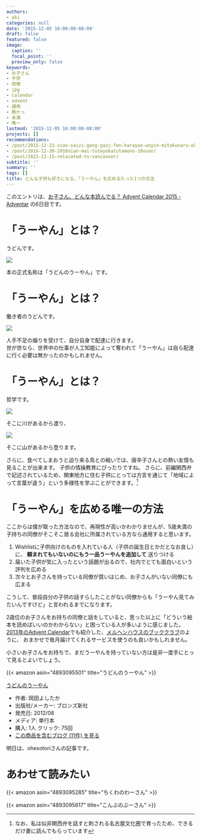 ```yaml
---
authors:
- aki
categories: null
date: '2015-12-05 16:00:00-08:00'
draft: false
featured: false
image:
  caption: ''
  focal_point: ''
  preview_only: false
keywords:
- お子さん
- 子供
- 同僚
- jpg
- calendar
- advent
- 通用
- 無かっ
- 未満
- 唯一
lastmod: '2015-12-05 16:00:00-08:00'
projects: []
recommendations:
- /post/2015-12-21-xiao-saizi-gong-gazi-fen-karayao-woyin-mitakunaru-okusuriyin-metane-number-childadvent/
- /post/2016-12-30-2016nian-mai-tuteyokatutamono-10xuan/
- /post/2021-12-15-relocated-to-vancouver/
subtitle: ''
summary: ''
tags: []
title: どんな子供も好きになる、「うーやん」を広めるたった1つの方法
---
```


このエントリは、[お子さん、どんな本読んでる？ Advent Calendar 2015 - Adventar](http://www.adventar.org/calendars/773) の6日目です。

# 「うーやん」とは？

うどんです。

![](20151205171506.jpg)

本の正式名称は「うどんのうーやん」です。

# 「うーやん」とは？

働き者のうどんです。

![](20151205171532.jpg)

人手不足の煽りを受けて、自分自身で配達に行きます。  
世が世なら、世界中の仕事が人工知能によって奪われて「うーやん」は自ら配達に行く必要は無かったのかもしれません。

# 「うーやん」とは？

哲学です。

![](20151205171619.jpg)

そこに川があるから渡り、

![](20151205171645.jpg)

そこに山があるから登ります。

さらに、食べてしまおうと迫り来る鳥との戦いでは、唐辛子さんとの熱い友情も見ることが出来ます。 子供の情操教育にぴったりですね。 さらに、前編関西弁で記述されているため、関東地方に住む子供にとっては方言を通じて「地域によって言葉が違う」という多様性を学ぶことができます。[^1] 

# 「うーやん」を広める唯一の方法

ここからは僕が取った方法なので、再現性が高いかわかりませんが、5歳未満の子持ちの同僚がそこそこ居る会社に所属されている方なら通用すると思います。

1. Wishlistに子供向けのものを入れている人（子供の誕生日とかだとなお良し）に、 **頼まれてもいないのにもう一品うーやんを追加して** 送りつける
2. 届いた子供が気に入ったという話題が出るので、社内でとても面白いという評判を広める
3. 次々とお子さんを持っている同僚が買いはじめ、お子さんがいない同僚にも広まる

こうして、普段自分の子供の話すらしたことがない同僚からも「うーやん見てみたいんですけど」と言われるまでになります。

2歳位のお子さんをお持ちの同僚と話をしていると、思った以上に「どういう絵本を読めばいいのかわからない」と困っている人が多いように感じました。[2013年のAdvent Calendar](https://chezo.uno/post/2013-12-08-yu-gan-yarizumugale-siihatutosuruhui-ben-3ce)でも紹介した、[メルヘンハウスのブッククラブ](https://bookclub.meruhenhouse.co.jp/)のように、 おまかせで毎月届けてくれるサービスを使うのも良いかもしれません。

小さいお子さんをお持ちで、まだうーやんを持っていない方は是非一度手にとって見るとよいでしょう。

{{< amazon asin="4893095501" title="うどんのうーやん" >}}

[うどんのうーやん](http://www.amazon.co.jp/exec/obidos/ASIN/4893095501/chezou-22/)

- 作者: 岡田よしたか
- 出版社/メーカー: ブロンズ新社
- 発売日: 2012/08
- メディア: 単行本
- 購入: 1人 クリック: 75回
- [この商品を含むブログ (11件) を見る](http://d.hatena.ne.jp/asin/4893095501/chezou-22)

明日は、ohesotoriさんの記事です。

# あわせて読みたい

{{< amazon asin="4893095285" title="ちくわのわーさん" >}}

{{< amazon asin="4893095617" title="こんぶのぶーさん" >}}


[^1]: なお、私は似非関西弁を話すと刺される名古屋文化圏で育ったため、できるだけ妻に読んでもらっています